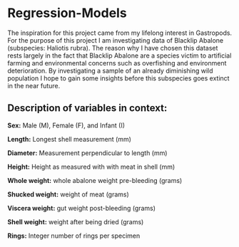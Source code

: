 # Regression-Models

The inspiration for this project came from my lifelong interest in Gastropods. For the purpose of this project I am investigating data of Blacklip Abalone (subspecies: Haliotis rubra). The reason why I have chosen this dataset rests largely in the fact that Blacklip Abalone are a species victim to artificial farming and environmental concerns such as overfishing and environment deterioration. By investigating a sample of an already diminishing wild population I hope to gain some insights before this subspecies goes extinct in the near future.


## Description of variables in context:

**Sex:** Male (M), Female (F), and Infant (I)

**Length:** Longest shell measurement (mm)

**Diameter:** Measurement perpendicular to length (mm)

**Height:** Height as measured with with meat in shell (mm)

**Whole weight:** whole abalone weight pre-bleeding (grams)

**Shucked weight:** weight of meat (grams)

**Viscera weight:** gut weight post-bleeding (grams)

**Shell weight:** weight after being dried (grams)

**Rings:** Integer number of rings per specimen

